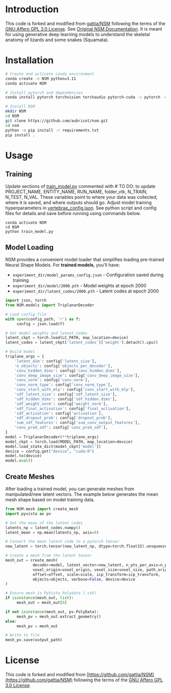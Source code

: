 # Introduction
This code is forked and modified from [gattia/NSM](https://github.com/gattia/NSM) following the terms of the [GNU Affero GPL 3.0 License](https://www.gnu.org/licenses/agpl-3.0.en.html). See [Original NSM Documentation](http://anthonygattiphd.com/NSM/). It is meant for using generative deep learning models to understand the skeletal anatomy of lizards and some snakes (Squamata). 

# Installation

```bash
# Create and activate conda environment
conda create -n NSM python=3.11
conda activate NSM

# Install pytorch and dependencies
conda install pytorch torchvision torchaudio pytorch-cuda -c pytorch -c nvidia

# Install NSM
mkdir NSM
cd NSM
git clone https://github.com/aubricot/nsm.git
cd nsm
python -m pip install -r requirements.txt
pip install .

```

# Usage

## Training
Update sections of [train_model.py]() commented with # TO DO: to update PROJECT_NAME, ENTITY_NAME, RUN_NAME, folder_vtk, N_TRAIN, N_TEST, N_VAL. These variables point to where your data was collected, where it is saved, and where outputs should go. Adjust model training hyperparameters in [vertebrae_config.json](). See python script and config files for details and save before running using commands below. 
```
conda activate NSM
cd NSM
python train_model.py
```

## Model Loading

NSM provides a convenient model loader that simplifies loading pre-trained Neural Shape Models. For **trained models**, you'll have:

- `experiment_dir/model_params_config.json` - Configuration saved during training
- `experiment_dir/model/2000.pth` - Model weights at epoch 2000
- `experiment_dir/latent_codes/2000.pth` - Latent codes at epoch 2000

```python
import json, torch
from NSM.models import TriplanarDecoder

# Load config file
with open(config_path, 'r') as f:
     config = json.load(f)

# Get model weights and latent codes
latent_ckpt = torch.load(LC_PATH, map_location=device)
latent_codes = latent_ckpt['latent_codes']['weight'].detach().cpu()

# Build model
triplane_args = {
    'latent_dim': config['latent_size'],
    'n_objects': config['objects_per_decoder'],
    'conv_hidden_dims': config['conv_hidden_dims'],
    'conv_deep_image_size': config['conv_deep_image_size'],
    'conv_norm': config['conv_norm'], 
    'conv_norm_type': config['conv_norm_type'],
    'conv_start_with_mlp': config['conv_start_with_mlp'],
    'sdf_latent_size': config['sdf_latent_size'],
    'sdf_hidden_dims': config['sdf_hidden_dims'],
    'sdf_weight_norm': config['weight_norm'],
    'sdf_final_activation': config['final_activation'],
    'sdf_activation': config['activation'],
    'sdf_dropout_prob': config['dropout_prob'],
    'sum_sdf_features': config['sum_conv_output_features'],
    'conv_pred_sdf': config['conv_pred_sdf'],
}
model = TriplanarDecoder(**triplane_args)
model_ckpt = torch.load(MODEL_PATH, map_location=device)
model.load_state_dict(model_ckpt['model'])
device = config.get("device", "cuda:0")
model.to(device)
model.eval()
```

## Create Meshes

After loading a trained model, you can generate meshes from manipulated/new latent vectors. The example below generates the mean mesh shape based on model training data.

```python
from NSM.mesh import create_mesh
import pyvista as pv

# Get the mean of the latent codes
latents_np = latent_codes.numpy()
latent_mean = np.mean(latents_np, axis=0)

# Convert the mean latent code to a pytorch tensor
new_latent = torch.tensor(new_latent_np, dtype=torch.float32).unsqueeze(0).to(device)

# Create a mesh from the latent tensor
mesh_out = create_mesh(
            decoder=model, latent_vector=new_latent, n_pts_per_axis=n_pts_per_axis,
            voxel_origin=voxel_origin, voxel_size=voxel_size, path_original_mesh=None,
            offset=offset, scale=scale, icp_transform=icp_transform,
            objects=objects, verbose=False, device=device
)

# Ensure mesh is PyVista Polydata (.vtk) 
if isinstance(mesh_out, list):
     mesh_out = mesh_out[0]

if not isinstance(mesh_out, pv.PolyData):
     mesh_pv = mesh_out.extract_geometry()
else:
     mesh_pv = mesh_out

# Write to file
mesh_pv.save(output_path)
```

# License

This code is forked and modified from [https://github.com/gattia/NSM](https://github.com/gattia/NSM) following the terms of the [GNU Affero GPL 3.0 License](https://www.gnu.org/licenses/agpl-3.0.en.html).
